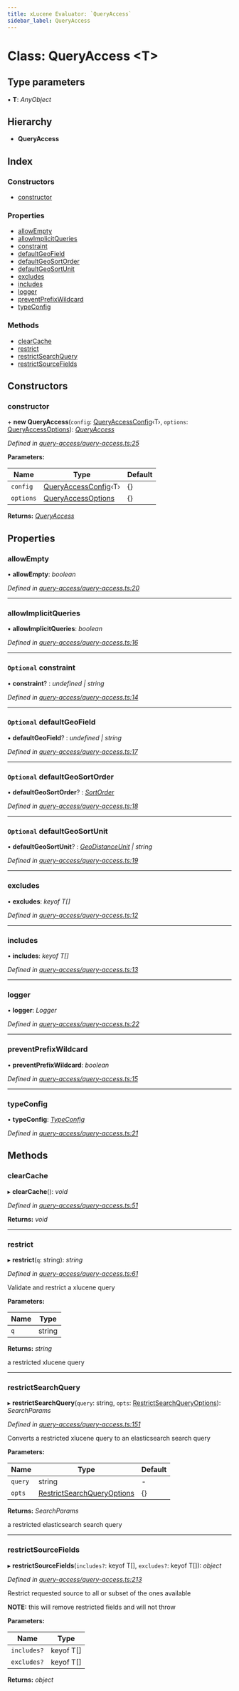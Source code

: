 ```yaml
---
title: xLucene Evaluator: `QueryAccess`
sidebar_label: QueryAccess
---
```


# Class: QueryAccess <**T**>

## Type parameters

▪ **T**: *AnyObject*

## Hierarchy

* **QueryAccess**

## Index

### Constructors

* [constructor](queryaccess.md#constructor)

### Properties

* [allowEmpty](queryaccess.md#allowempty)
* [allowImplicitQueries](queryaccess.md#allowimplicitqueries)
* [constraint](queryaccess.md#optional-constraint)
* [defaultGeoField](queryaccess.md#optional-defaultgeofield)
* [defaultGeoSortOrder](queryaccess.md#optional-defaultgeosortorder)
* [defaultGeoSortUnit](queryaccess.md#optional-defaultgeosortunit)
* [excludes](queryaccess.md#excludes)
* [includes](queryaccess.md#includes)
* [logger](queryaccess.md#logger)
* [preventPrefixWildcard](queryaccess.md#preventprefixwildcard)
* [typeConfig](queryaccess.md#typeconfig)

### Methods

* [clearCache](queryaccess.md#clearcache)
* [restrict](queryaccess.md#restrict)
* [restrictSearchQuery](queryaccess.md#restrictsearchquery)
* [restrictSourceFields](queryaccess.md#restrictsourcefields)

## Constructors

###  constructor

\+ **new QueryAccess**(`config`: [QueryAccessConfig](../interfaces/queryaccessconfig.md)‹T›, `options`: [QueryAccessOptions](../interfaces/queryaccessoptions.md)): *[QueryAccess](queryaccess.md)*

*Defined in [query-access/query-access.ts:25](https://github.com/terascope/teraslice/blob/d8feecc03/packages/xlucene-evaluator/src/query-access/query-access.ts#L25)*

**Parameters:**

Name | Type | Default |
------ | ------ | ------ |
`config` | [QueryAccessConfig](../interfaces/queryaccessconfig.md)‹T› |  {} |
`options` | [QueryAccessOptions](../interfaces/queryaccessoptions.md) |  {} |

**Returns:** *[QueryAccess](queryaccess.md)*

## Properties

###  allowEmpty

• **allowEmpty**: *boolean*

*Defined in [query-access/query-access.ts:20](https://github.com/terascope/teraslice/blob/d8feecc03/packages/xlucene-evaluator/src/query-access/query-access.ts#L20)*

___

###  allowImplicitQueries

• **allowImplicitQueries**: *boolean*

*Defined in [query-access/query-access.ts:16](https://github.com/terascope/teraslice/blob/d8feecc03/packages/xlucene-evaluator/src/query-access/query-access.ts#L16)*

___

### `Optional` constraint

• **constraint**? : *undefined | string*

*Defined in [query-access/query-access.ts:14](https://github.com/terascope/teraslice/blob/d8feecc03/packages/xlucene-evaluator/src/query-access/query-access.ts#L14)*

___

### `Optional` defaultGeoField

• **defaultGeoField**? : *undefined | string*

*Defined in [query-access/query-access.ts:17](https://github.com/terascope/teraslice/blob/d8feecc03/packages/xlucene-evaluator/src/query-access/query-access.ts#L17)*

___

### `Optional` defaultGeoSortOrder

• **defaultGeoSortOrder**? : *[SortOrder](../overview.md#sortorder)*

*Defined in [query-access/query-access.ts:18](https://github.com/terascope/teraslice/blob/d8feecc03/packages/xlucene-evaluator/src/query-access/query-access.ts#L18)*

___

### `Optional` defaultGeoSortUnit

• **defaultGeoSortUnit**? : *[GeoDistanceUnit](../overview.md#geodistanceunit) | string*

*Defined in [query-access/query-access.ts:19](https://github.com/terascope/teraslice/blob/d8feecc03/packages/xlucene-evaluator/src/query-access/query-access.ts#L19)*

___

###  excludes

• **excludes**: *keyof T[]*

*Defined in [query-access/query-access.ts:12](https://github.com/terascope/teraslice/blob/d8feecc03/packages/xlucene-evaluator/src/query-access/query-access.ts#L12)*

___

###  includes

• **includes**: *keyof T[]*

*Defined in [query-access/query-access.ts:13](https://github.com/terascope/teraslice/blob/d8feecc03/packages/xlucene-evaluator/src/query-access/query-access.ts#L13)*

___

###  logger

• **logger**: *Logger*

*Defined in [query-access/query-access.ts:22](https://github.com/terascope/teraslice/blob/d8feecc03/packages/xlucene-evaluator/src/query-access/query-access.ts#L22)*

___

###  preventPrefixWildcard

• **preventPrefixWildcard**: *boolean*

*Defined in [query-access/query-access.ts:15](https://github.com/terascope/teraslice/blob/d8feecc03/packages/xlucene-evaluator/src/query-access/query-access.ts#L15)*

___

###  typeConfig

• **typeConfig**: *[TypeConfig](../interfaces/typeconfig.md)*

*Defined in [query-access/query-access.ts:21](https://github.com/terascope/teraslice/blob/d8feecc03/packages/xlucene-evaluator/src/query-access/query-access.ts#L21)*

## Methods

###  clearCache

▸ **clearCache**(): *void*

*Defined in [query-access/query-access.ts:51](https://github.com/terascope/teraslice/blob/d8feecc03/packages/xlucene-evaluator/src/query-access/query-access.ts#L51)*

**Returns:** *void*

___

###  restrict

▸ **restrict**(`q`: string): *string*

*Defined in [query-access/query-access.ts:61](https://github.com/terascope/teraslice/blob/d8feecc03/packages/xlucene-evaluator/src/query-access/query-access.ts#L61)*

Validate and restrict a xlucene query

**Parameters:**

Name | Type |
------ | ------ |
`q` | string |

**Returns:** *string*

a restricted xlucene query

___

###  restrictSearchQuery

▸ **restrictSearchQuery**(`query`: string, `opts`: [RestrictSearchQueryOptions](../interfaces/restrictsearchqueryoptions.md)): *SearchParams*

*Defined in [query-access/query-access.ts:151](https://github.com/terascope/teraslice/blob/d8feecc03/packages/xlucene-evaluator/src/query-access/query-access.ts#L151)*

Converts a restricted xlucene query to an elasticsearch search query

**Parameters:**

Name | Type | Default |
------ | ------ | ------ |
`query` | string | - |
`opts` | [RestrictSearchQueryOptions](../interfaces/restrictsearchqueryoptions.md) |  {} |

**Returns:** *SearchParams*

a restricted elasticsearch search query

___

###  restrictSourceFields

▸ **restrictSourceFields**(`includes?`: keyof T[], `excludes?`: keyof T[]): *object*

*Defined in [query-access/query-access.ts:213](https://github.com/terascope/teraslice/blob/d8feecc03/packages/xlucene-evaluator/src/query-access/query-access.ts#L213)*

Restrict requested source to all or subset of the ones available

**NOTE:** this will remove restricted fields and will not throw

**Parameters:**

Name | Type |
------ | ------ |
`includes?` | keyof T[] |
`excludes?` | keyof T[] |

**Returns:** *object*
